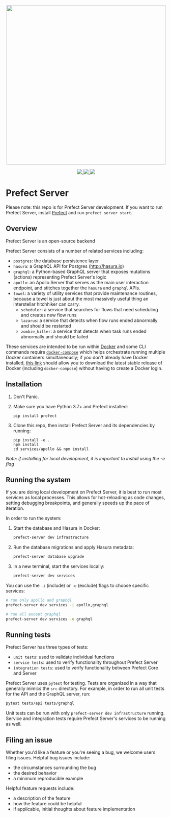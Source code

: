 <p align="center" >
   <img src="https://images.ctfassets.net/gm98wzqotmnx/3Ufcb7yYqcXBDlAhJ30gce/c237bb3254190795b30bf734f3cbc1d4/prefect-logo-full-gradient.svg" width="500" style="max-width: 500px;">
</p>

<p align="center">
   <a href=https://circleci.com/gh/PrefectHQ/prefect/tree/master>
      <img src="https://circleci.com/gh/PrefectHQ/server/tree/master.svg?style=shield&circle-token=28689a55edc3c373486aaa5f11a1af3e5fc53344">
   </a>

   <a href=https://github.com/ambv/black>
      <img src="https://img.shields.io/badge/code%20style-black-000000.svg">
   </a>

   <a href="https://join.slack.com/t/prefect-community/shared_invite/enQtODQ3MTA2MjI4OTgyLTliYjEyYzljNTc2OThlMDE4YmViYzk3NDU4Y2EzMWZiODM0NmU3NjM0NjIyNWY0MGIxOGQzODMxNDMxYWYyOTE">
      <img src="https://prefect-slackin.herokuapp.com/badge.svg">
   </a>
</p>

# Prefect Server

Please note: this repo is for Prefect Server development. If you want to run Prefect Server, install [Prefect](https://github.com/prefecthq/prefect) and run `prefect server start`.

## Overview

Prefect Server is an open-source backend

Prefect Server consists of a number of related services including:

- `postgres`: the database persistence layer
- `hasura`: a GraphQL API for Postgres (http://hasura.io)
- `graphql`: a Python-based GraphQL server that exposes mutations (actions) representing Prefect Server's logic
- `apollo`: an Apollo Server that serves as the main user interaction endpoint, and stitches together the `hasura` and `graphql` APIs.
- `towel`: a variety of utility services that provide maintenance routines, because a towel is just about the most massively useful thing an interstellar hitchhiker can carry.
  - `scheduler`: a service that searches for flows that need scheduling and creates new flow runs
  - `lazarus`: a service that detects when flow runs ended abnormally and should be restarted
  - `zombie_killer`: a service that detects when task runs ended abnormally and should be failed

These services are intended to be run within [Docker](https://www.docker.com/) and some CLI commands require [`docker-compose`](https://docs.docker.com/compose/) which helps orchestrate running multiple Docker containers simultaneously; if you don't already have Docker installed, [this link](https://download.docker.com/mac/stable/Docker.dmg) should allow you to download the latest stable release of Docker (including `docker-compose`) without having to create a Docker login.

## Installation

1. Don't Panic.

1. Make sure you have Python 3.7+ and Prefect installed:

   ```
   pip install prefect
   ```

1. Clone this repo, then install Prefect Server and its dependencies by running:

   ```
   pip install -e .
   npm install
   cd services/apollo && npm install
   ```

_Note: if installing for local development, it is important to install using the -e flag_

## Running the system

If you are doing local development on Prefect Server, it is best to run most services as local processes.
This allows for hot-reloading as code changes, setting debugging breakpoints, and generally speeds up the
pace of iteration.

In order to run the system:

1. Start the database and Hasura in Docker:

   ```bash
   prefect-server dev infrastructure
   ```

1. Run the database migrations and apply Hasura metadata:

   ```bash
   prefect-server database upgrade
   ```

1. In a new terminal, start the services locally:

   ```bash
   prefect-server dev services
   ```

You can use the `-i` (include) or `-e` (exclude) flags to choose specific services:

```bash
# run only apollo and graphql
prefect-server dev services -i apollo,graphql

# run all except graphql
prefect-server dev services -e graphql
```

## Running tests

Prefect Server has three types of tests:

- `unit tests`: used to validate individual functions
- `service tests`: used to verify functionality throughout Prefect Server
- `integration tests`: used to verify functionality between Prefect Core and Server

Prefect Server uses `pytest` for testing. Tests are organized in a way that generally mimics the `src` directory. For example, in order to run all unit tests
for the API and the GraphQL server, run:

```bash
pytest tests/api tests/graphql
```

Unit tests can be run with only `prefect-server dev infrastructure` running. Service and
integration tests require Prefect Server's services to be running as well.

## Filing an issue

Whether you'd like a feature or you're seeing a bug, we welcome users filing issues. Helpful
bug issues include:

- the circumstances surrounding the bug
- the desired behavior
- a minimum reproducible example

Helpful feature requests include:

- a description of the feature
- how the feature could be helpful
- if applicable, initial thoughts about feature implementation
